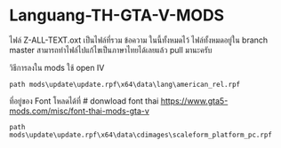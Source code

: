 # Languang-TH-GTA-V-MODS
ไฟล์ Z-ALL-TEXT.oxt เป็นไฟล์ที่รวม ข้อความ ในนี้ทั้งหมดไว้
ไฟล์ทั้งหมดอยู่ใน branch master
สามารถทำไฟล์ไปแก้ไขเป็นภาษาไทยได้เลยแล้ว pull มานะครับ

วิธีการลงใน mods ใช้ open IV
~~~~~
path mods\update\update.rpf\x64\data\lang\american_rel.rpf
~~~~~


ที่อยู่ของ Font โหลดได้ที่ # donwload font thai  https://www.gta5-mods.com/misc/font-thai-mods-gta-v
~~~~~
path mods\update\update.rpf\x64\data\cdimages\scaleform_platform_pc.rpf
~~~~~
